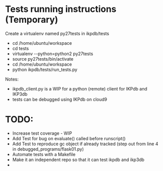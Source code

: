 Tests running instructions (Temporary)
======================================

Create a virtualenv named py27tests in ikpdb/tests
* cd /home/ubuntu/workspace
* cd tests
* virtualenv --python=python2 py27tests
* source py27tests/bin/activate
* cd /home/ubuntu/workspace
* python ikpdb/tests/run_tests.py 


Notes:

* ikpdb_client.py is a WIP for a python (remote) client for IKPdb and IKP3db
* tests can be debugged using IKPdb on cloud9


TODO:
=====

* Increase test coverage - WIP
* Add Test for bug on evaluate() called before runscript()
* Add Test to reproduce gc object if already tracked (step out from line 4 in debugged_programs/flask01.py)
* Automate tests with a Makefile
* Make it an independent repo so that it can test ikpdb and ikp3db
* 
